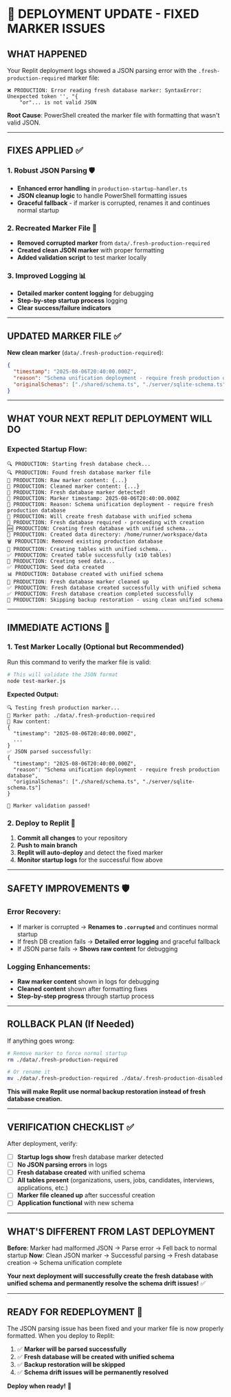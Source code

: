 # 🚨 DEPLOYMENT UPDATE - FIXED MARKER ISSUES

## **WHAT HAPPENED**

Your Replit deployment logs showed a JSON parsing error with the `.fresh-production-required` marker file:

```
❌ PRODUCTION: Error reading fresh database marker: SyntaxError: Unexpected token '', "{
    "or"... is not valid JSON
```

**Root Cause**: PowerShell created the marker file with formatting that wasn't valid JSON.

---

## **FIXES APPLIED** ✅

### **1. Robust JSON Parsing** 🛡️
- **Enhanced error handling** in `production-startup-handler.ts`
- **JSON cleanup logic** to handle PowerShell formatting issues
- **Graceful fallback** - if marker is corrupted, renames it and continues normal startup

### **2. Recreated Marker File** 📝
- **Removed corrupted marker** from `data/.fresh-production-required`
- **Created clean JSON marker** with proper formatting
- **Added validation script** to test marker locally

### **3. Improved Logging** 📊
- **Detailed marker content logging** for debugging
- **Step-by-step startup process** logging
- **Clear success/failure indicators**

---

## **UPDATED MARKER FILE** ✅

**New clean marker** (`data/.fresh-production-required`):
```json
{
  "timestamp": "2025-08-06T20:40:00.000Z",
  "reason": "Schema unification deployment - require fresh production database",
  "originalSchemas": ["./shared/schema.ts", "./server/sqlite-schema.ts"]
}
```

---

## **WHAT YOUR NEXT REPLIT DEPLOYMENT WILL DO**

### **Expected Startup Flow:**
```
🔍 PRODUCTION: Starting fresh database check...
🔍 PRODUCTION: Found fresh database marker file
📄 PRODUCTION: Raw marker content: {...}
📄 PRODUCTION: Cleaned marker content: {...}
🚨 PRODUCTION: Fresh database marker detected!
📅 PRODUCTION: Marker timestamp: 2025-08-06T20:40:00.000Z
📝 PRODUCTION: Reason: Schema unification deployment - require fresh production database
🔄 PRODUCTION: Will create fresh database with unified schema
🚨 PRODUCTION: Fresh database required - proceeding with creation
🆕 PRODUCTION: Creating fresh database with unified schema...
📁 PRODUCTION: Created data directory: /home/runner/workspace/data
🗑️ PRODUCTION: Removed existing production database
📝 PRODUCTION: Creating tables with unified schema...
✅ PRODUCTION: Created table successfully (x10 tables)
🌱 PRODUCTION: Creating seed data...
✅ PRODUCTION: Seed data created
📊 PRODUCTION: Database created with unified schema
🧹 PRODUCTION: Fresh database marker cleaned up
✅ PRODUCTION: Fresh database created successfully with unified schema
✅ PRODUCTION: Fresh database creation completed successfully
🚀 PRODUCTION: Skipping backup restoration - using clean unified schema
```

---

## **IMMEDIATE ACTIONS** 🎯

### **1. Test Marker Locally** (Optional but Recommended)
Run this command to verify the marker file is valid:
```bash
# This will validate the JSON format
node test-marker.js
```

**Expected Output:**
```
🔍 Testing fresh production marker...
📁 Marker path: ./data/.fresh-production-required
📄 Raw content:
{
  "timestamp": "2025-08-06T20:40:00.000Z",
  ...
}
✅ JSON parsed successfully:
{
  "timestamp": "2025-08-06T20:40:00.000Z",
  "reason": "Schema unification deployment - require fresh production database",
  "originalSchemas": ["./shared/schema.ts", "./server/sqlite-schema.ts"]
}

🎯 Marker validation passed!
```

### **2. Deploy to Replit** 🚀
1. **Commit all changes** to your repository
2. **Push to main branch** 
3. **Replit will auto-deploy** and detect the fixed marker
4. **Monitor startup logs** for the successful flow above

---

## **SAFETY IMPROVEMENTS** 🛡️

### **Error Recovery:**
- If marker is corrupted → **Renames to `.corrupted`** and continues normal startup
- If fresh DB creation fails → **Detailed error logging** and graceful fallback
- If JSON parse fails → **Shows raw content** for debugging

### **Logging Enhancements:**
- **Raw marker content** shown in logs for debugging
- **Cleaned content** shown after formatting fixes
- **Step-by-step progress** through startup process

---

## **ROLLBACK PLAN** (If Needed)

If anything goes wrong:

```bash
# Remove marker to force normal startup
rm ./data/.fresh-production-required

# Or rename it
mv ./data/.fresh-production-required ./data/.fresh-production-disabled
```

**This will make Replit use normal backup restoration instead of fresh database creation.**

---

## **VERIFICATION CHECKLIST** ✅

After deployment, verify:

- [ ] **Startup logs show** fresh database marker detected
- [ ] **No JSON parsing errors** in logs  
- [ ] **Fresh database created** with unified schema
- [ ] **All tables present** (organizations, users, jobs, candidates, interviews, applications, etc.)
- [ ] **Marker file cleaned up** after successful creation
- [ ] **Application functional** with new schema

---

## **WHAT'S DIFFERENT FROM LAST DEPLOYMENT**

**Before**: Marker had malformed JSON → Parse error → Fell back to normal startup
**Now**: Clean JSON marker → Successful parsing → Fresh database creation → Schema unification complete

**Your next deployment will successfully create the fresh database with unified schema and permanently resolve the schema drift issues!** ✅

---

## **READY FOR REDEPLOYMENT** 🚀

The JSON parsing issue has been fixed and your marker file is now properly formatted. When you deploy to Replit:

1. ✅ **Marker will be parsed successfully**
2. ✅ **Fresh database will be created with unified schema** 
3. ✅ **Backup restoration will be skipped**
4. ✅ **Schema drift issues will be permanently resolved**

**Deploy when ready!** 🎊
